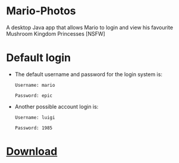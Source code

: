 # Mario-Photos
A desktop Java app that allows Mario to login and view his favourite Mushroom Kingdom Princesses [NSFW]

# Default login

- The default username and password for the login system is:

  ```Username: mario```
  
  ```Password: epic ```
  
- Another possible account login is:

  ```Username: luigi```
  
  ```Password: 1985```
  
  

# [Download](https://github.com/Noah670/Mario-Photos/releases/download/1.1/MarioPhotos.jar)
